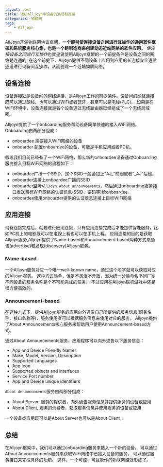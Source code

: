 ```yaml
---
layout: post
title: 浅析Alljoyn中设备的发现和连接
categories: 物联网
tags:
    - Alljoyn
---
```


AllJoyn开源物联网协议框架，**一个能够使连接设备之间进行互操作的通用软件框架和系统服务核心集，也是一个跨制造商来创建动态近端网络的软件应用**。
*使连接设备之间进行互操作*也就是说使用Alljoyn框架的一个前提条件是设备之间的网络是连通的,
在这个前提下，Alljoyn提供不同设备上应用到应用的长连接安全通信通道进行设备间互操作，从而创建一个近端物联网络。

## 设备连接
设备连接就是设备间的网络连接，是Alljoyn工作的前提条件。设备间的网络连接既可以通过网线、也可以通过WiFi或者蓝牙，甚至可以是电线(PLC)。
如果是在WiFi环境中，设备连接就是各个设备通过无线路由器已经组成了一个无线局域网。

Alljoyn提供了一个onboarding服务帮助设备简单快速的接入WiFi网络。
Onboarding由两部分组成：

* onboardee 需要接入WiFi网络的设备
* onboarder 配置onboardee的设备，可能是手机应用或者PC机。

假设我们目前已经有了一个WiFi网络，那么新的onboardee设备通过Onboarding服务接入目标WiFi网络的流程如下：

* onboardee广播一个SSID，这个SSID一般会加上"AJ_"前缀或者"_AJ"后缀。
* onboarder连接上onboardee广播的SSID
* onboarder监听`AllJoyn About announcements`，然后通过onboarding服务接口发送目标WiFi网络的认证信息(SSID、密码等)给onboardee。
* onboardee使用onboarder提供的认证信息连接上目标WiFi网络

## 应用连接
设备连接完成后，就要进行应用连接，只有应用连接完成后才能提供智能服务，比如PC机上的电影既可以在电视上看也可以在手机上看。
应用连接的目的是获取Alljoyn服务,Alljoyn提供了Name-based和Announcement-based两种方式来通告(advertise)和发现(discovery)Alljoyn服务。

### Name-based
一个Alljoyn服务对应一个唯一well-known name，通过这个名字就可以获取对应的Alljoyn服务。
这种方式简单，但是不灵活不开放，因为统一分类命名不同厂家不同设备的服务名称是个不可能完成的任务。
不过应用在Alljoyn联机游戏中还是很方便高效的。

### Announcement-based
在这种方式下，提供Alljoyn服务的应用向外通告自己所提供的服务信息(服务名称、接口名称等)，服务使用者可以根据服务信息来使用对应的服务。
Alljoyn提供了About Announcements核心服务来帮助用户使用Announcement-based方式。

通过About Announcements服务，应用程序可以向外通告以下服务信息：

* App and Device Friendly Names
* Make, Model, Version, Description
* Supported Languages
* App Icon
* Supported objects and interfaces
* Service Port number
* App and Device unique identifiers

`About Announcements`服务由两部分组成：

* About Server, 服务的提供者，向外通告服务信息并提供服务的设备或应用
* About Client, 服务的消费者，获取服务信息并使用服务的设备或应用

一个设备或应用既可以是About Server也可以是About Client。

## 总结
在Alljoyn框架中，我们可以通过onboarding服务来接入一个新的设备，
可以通过About Announcements服务来获取WiFi网络中已接入设备的服务，
可以通过服务接口来完成具体的功能。
这样，一个可控、可互操作的物联网络就形成了。



